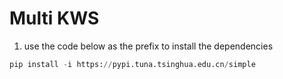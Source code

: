 # Multi KWS

1. use the code below as the prefix to install the dependencies
```python
pip install -i https://pypi.tuna.tsinghua.edu.cn/simple
```
